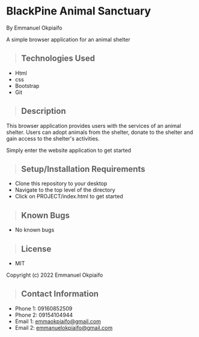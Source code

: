 # BlackPine Animal Sanctuary 
By Emmanuel Okpiaifo 

A simple browser application for an animal shelter
>## Technologies Used
* Html
* css
* Bootstrap
* Git
>## Description
This browser application provides users with the services of an animal shelter. Users can adopt animals from the shelter, donate to the shelter and gain access to the shelter's activities.

Simply enter the website application to get started
>## Setup/Installation Requirements
* Clone this repository to your desktop 
* Navigate to the top level of the directory
* Click on PROJECT/index.html to get started
>## Known Bugs
* No known bugs
>## License
* MIT

Copyright (c) 2022 Emmanuel Okpiaifo
>## Contact Information
* Phone 1: 09160852509
* Phone 2: 09154104944
* Email 1: emmaokpiaifo@gmail.com
* Email 2: emmanuelokpiaifo@gmail.com


